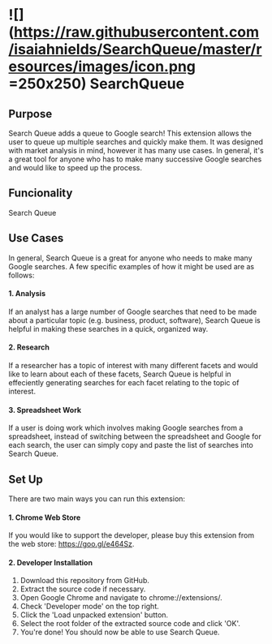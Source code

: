 # ![](https://raw.githubusercontent.com/isaiahnields/SearchQueue/master/resources/images/icon.png =250x250) SearchQueue

## Purpose

Search Queue adds a queue to Google search! This extension allows the user to queue up multiple searches and quickly make them. It was designed with market analysis in mind, however it has many use cases. In general, it's a great tool for anyone who has to make many successive Google searches and would like to speed up the process.

## Funcionality

Search Queue 

## Use Cases

In general, Search Queue is a great for anyone who needs to make many Google searches. A few specific examples of how it might be used are as follows:

#### 1. Analysis

If an analyst has a large number of Google searches that need to be made about a particular topic (e.g. business, product, software), Search Queue is helpful in making these searches in a quick, organized way.

#### 2. Research

If a researcher has a topic of interest with many different facets and would like to learn about each of these facets, Search Queue is helpful in effeciently generating searches for each facet relating to the topic of interest.

#### 3. Spreadsheet Work

If a user is doing work which involves making Google searches from a spreadsheet, instead of switching between the spreadsheet and Google for each search, the user can simply copy and paste the list of searches into Search Queue.

## Set Up

There are two main ways you can run this extension:

#### 1. Chrome Web Store

If you would like to support the developer, please buy this extension from the web store: https://goo.gl/e464Sz.

#### 2. Developer Installation

1. Download this repository from GitHub.
2. Extract the source code if necessary.
3. Open Google Chrome and navigate to chrome://extensions/.
4. Check 'Developer mode' on the top right.
5. Click the 'Load unpacked extension' button.
6. Select the root folder of the extracted source code and click 'OK'.
7. You're done! You should now be able to use Search Queue.
